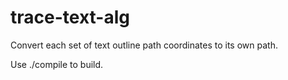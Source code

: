 trace-text-alg
==============

Convert each set of text outline path coordinates to its own path.

Use ./compile to build.
